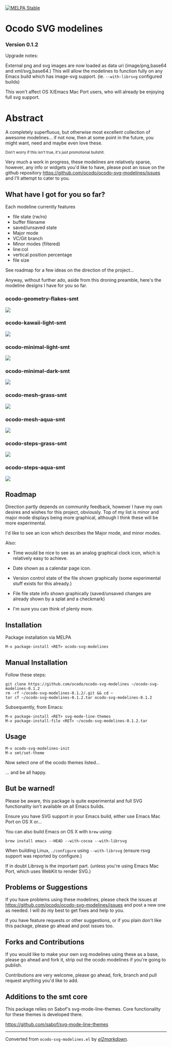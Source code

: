[![MELPA Stable](http://stable.melpa.org/packages/ocodo-svg-modelines-badge.svg)](http://stable.melpa.org/#/ocodo-svg-modelines)

# Ocodo SVG modelines

### Version 0.1.2

Upgrade notes:

External png and svg images are now loaded as data uri
(image/png,base64 and xml/svg,base64.) This will allow the modelines to
function fully on any Emacs build which has image-svg
support. (ie. `--with-librsvg` configured builds)

This won't affect OS X/Emacs Mac Port users, who will already be
enjoying full svg support.

# Abstract

A completely superfluous, but otherwise most excellent collection
of awesome modelines... if not now, then at some point in the
future, you might want, need and maybe even love these.

<sub>Don't worry if this isn't true, it's just promotional bullshit.</sub>

Very much a work in progress, these modelines are relatively
sparse, however, any info or widgets you'd like to have, please
post an issue on the github repository
https://github.com/ocodo/ocodo-svg-modelines/issues and I'll
attempt to cater to you.

## What have I got for you so far?

Each modeline currently features

- file state (rw/ro)
- buffer filename
- saved/unsaved state
- Major mode
- VC/Git branch
- Minor modes (filtered)
- line:col
- vertical position percentage
- file size

See roadmap for a few ideas on the direction of the project...

Anyway, without further ado, aside from this droning preamble, here's the
modeline designs I have for you so far.

### ocodo-geometry-flakes-smt

![](screenshots/ocodo-geometry-flakes-smt.png)

### ocodo-kawaii-light-smt

![](screenshots/ocodo-kawaii-light-smt.png)

### ocodo-minimal-light-smt

![](screenshots/ocodo-minimal-light-smt.png)

### ocodo-minimal-dark-smt

![](screenshots/ocodo-minimal-dark-smt.png)

### ocodo-mesh-grass-smt

![](screenshots/ocodo-mesh-grass-smt.png)

### ocodo-mesh-aqua-smt

![](screenshots/ocodo-mesh-aqua-smt.png)

### ocodo-steps-grass-smt

![](screenshots/ocodo-steps-grass-smt.png)

### ocodo-steps-aqua-smt

![](screenshots/ocodo-steps-aqua-smt.png)

## Roadmap

Direction partly depends on community feedback, however I have my own
desires and wishes for this project, obviously. Top of my list is
minor and major mode displays being more graphical, although I think
these will be more experimental.

I'd like to see an icon which describes the Major mode, and minor modes.

Also:

- Time would be nice to see as an analog graphical clock icon, which is relatively easy to achieve.

- Date shown as a calendar page icon.

- Version control state of the file shown graphically (some experimental stuff exists for this already.)

- File file state info shown graphically (saved/unsaved changes are already shown by a splat and a checkmark)

- I'm sure you can think of plenty more.

## Installation

Package installation via MELPA

    M-x package-install <RET> ocodo-svg-modelines
 
## Manual Installation

Follow these steps:

    git clone https://github.com/ocodo/ocodo-svg-modelines ~/ocodo-svg-modelines-0.1.2
    rm -rf ~/ocodo-svg-modelines-0.1.2/.git && cd ~
    tar cf ~/ocodo-svg-modelines-0.1.2.tar ocodo-svg-modelines-0.1.2
     
Subsequently, from Emacs:

    M-x package-install <RET> svg-mode-line-themes
    M-x package-install-file <RET> ~/ocodo-svg-modelines-0.1.2.tar

## Usage

    M-x ocodo-svg-modelines-init
    M-x smt/set-theme

Now select one of the ocodo themes listed...

... and be all happy.

## But be warned!

Please be aware, this package is quite experimental and full SVG
functionality isn't available on all Emacs builds.

Ensure you have SVG support in your Emacs build, either use Emacs Mac
Port on OS X or...

You can also build Emacs on OS X with `brew` using:

    brew install emacs --HEAD --with-cocoa --with-librsvg

When building Linux, `./configure` using `--with-librsvg` (ensure rsvg
support was reported by configure.)

If in doubt Librsvg is the important part. (unless you're using Emacs
Mac Port, which uses WebKit to render SVG.)

## Problems or Suggestions

If you have problems using these modelines, please check the issues at
https://github.com/ocodo/ocodo-svg-modelines/issues and post a new one
as needed.  I will do my best to get fixes and help to you.

If you have feature requests or other suggestions, or if you plain
don't like this package, please go ahead and post issues too.

## Forks and Contributions

If you would like to make your own svg modelines using these as a
base, please go ahead and fork it, strip out the ocodo modelines if
you're going to publish.

Contributions are very welcome, please go ahead, fork, branch and pull
request anything you'd like to add.

## Additions to the smt core

This package relies on Sabof's svg-mode-line-themes.  Core
functionality for these themes is developed there.

https://github.com/sabof/svg-mode-line-themes

---
Converted from `ocodo-svg-modelines.el` by [*el2markdown*](https://github.com/Lindydancer/el2markdown).
